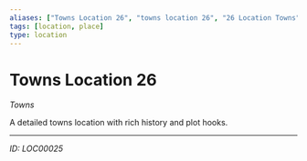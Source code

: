 ```yaml
---
aliases: ["Towns Location 26", "towns location 26", "26 Location Towns"]
tags: [location, place]
type: location
---
```


# Towns Location 26

*Towns*

A detailed towns location with rich history and plot hooks.

---
*ID: LOC00025*